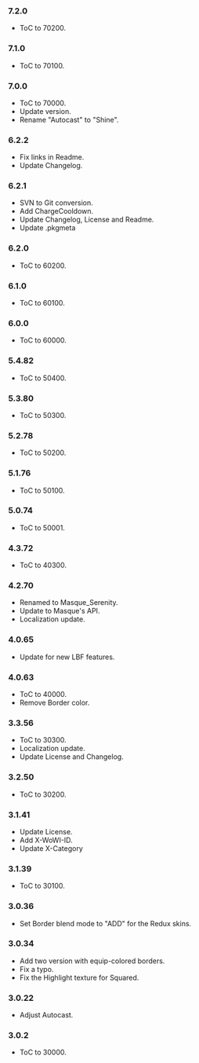 ### 7.2.0 ###

- ToC to 70200.

### 7.1.0 ###

- ToC to 70100.

### 7.0.0 ###

- ToC to 70000.
- Update version.
- Rename "Autocast" to "Shine".

### 6.2.2 ###

- Fix links in Readme.
- Update Changelog.

### 6.2.1 ###

- SVN to Git conversion.
- Add ChargeCooldown.
- Update Changelog, License and Readme.
- Update .pkgmeta

### 6.2.0 ###

- ToC to 60200.

### 6.1.0 ###

- ToC to 60100.

### 6.0.0 ###

- ToC to 60000.

### 5.4.82 ###

- ToC to 50400.

### 5.3.80 ###

- ToC to 50300.

### 5.2.78 ###

- ToC to 50200.

### 5.1.76 ###

- ToC to 50100.

### 5.0.74 ###

- ToC to 50001.

### 4.3.72 ###

- ToC to 40300.

### 4.2.70 ###

- Renamed to Masque_Serenity.
- Update to Masque's API.
- Localization update.

### 4.0.65 ###

- Update for new LBF features.

### 4.0.63 ###

- ToC to 40000.
- Remove Border color.

### 3.3.56 ###

- ToC to 30300.
- Localization update.
- Update License and Changelog.

### 3.2.50 ###

- ToC to 30200.

### 3.1.41 ###

- Update License.
- Add X-WoWI-ID.
- Update X-Category

### 3.1.39 ###

- ToC to 30100.

### 3.0.36 ###

- Set Border blend mode to "ADD" for the Redux skins.

### 3.0.34 ###

- Add two version with equip-colored borders.
- Fix a typo.
- Fix the Highlight texture for Squared.

### 3.0.22 ###

- Adjust Autocast.

### 3.0.2 ###

- ToC to 30000.
